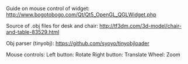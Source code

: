 
Guide on mouse control of widget:
http://www.bogotobogo.com/Qt/Qt5_OpenGL_QGLWidget.php

Source of .obj files for desk and chair:
http://tf3dm.com/3d-model/chair-and-table-83529.html

Obj parser (tinyobj):
https://github.com/syoyo/tinyobjloader

Mouse controls:
Left button: Rotate
Right button: Translate
Wheel: Zoom